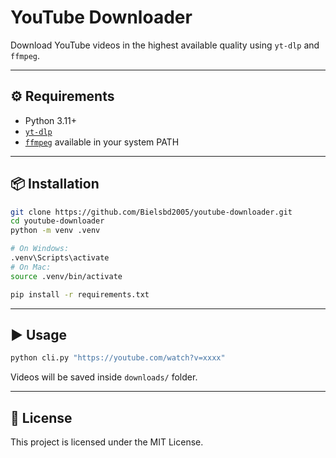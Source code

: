 # YouTube Downloader

Download YouTube videos in the highest available quality using `yt-dlp` and `ffmpeg`.


---

## ⚙️ Requirements
- Python 3.11+
- [`yt-dlp`](https://github.com/yt-dlp/yt-dlp)
- [`ffmpeg`](https://ffmpeg.org/) available in your system PATH

---

## 📦 Installation
```bash
git clone https://github.com/Bielsbd2005/youtube-downloader.git
cd youtube-downloader
python -m venv .venv

# On Windows:
.venv\Scripts\activate
# On Mac:
source .venv/bin/activate

pip install -r requirements.txt
```

---

## ▶️ Usage
```bash
python cli.py "https://youtube.com/watch?v=xxxx"
```

Videos will be saved inside `downloads/` folder.

---

## 📄 License
This project is licensed under the MIT License.

